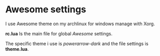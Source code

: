 # Awesome settings

I use Awesome theme on my archlinux for windows manage with Xorg.

**rc.lua** Is the main file for global *Awesome* settings.

The specific theme i use is *powerarrow-dark* and the file settings is **theme.lua**.
